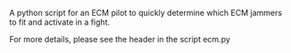 A python script for an ECM pilot to quickly determine which ECM jammers to
fit and activate in a fight.

For more details, please see the header in the script ecm.py
